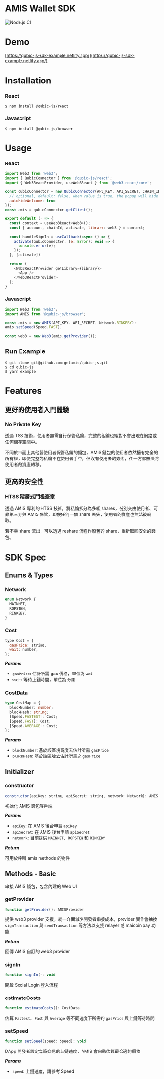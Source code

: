 # AMIS Wallet SDK

![Node.js CI](https://github.com/getamis/qubic-js/workflows/Node.js%20CI/badge.svg)
<br />

# Demo

[https://qubic-js-sdk-example.netlify.app/](https://qubic-js-sdk-example.netlify.app/)

# Installation

### React

```cli
$ npm install @qubic-js/react
```

### Javascript

```cli
$ npm install @qubic-js/browser
```

# Usage

### React

```javascript
import Web3 from 'web3';
import { QubicConnector } from '@qubic-js/react';
import { Web3ReactProvider, useWeb3React } from '@web3-react/core';

const qubicConnector = new QubicConnector(API_KEY, API_SECRET, CHAIN_ID, {
  // optional, default: false, when value is true, the popup will hide automatically
  autoHideWelcome: true
});
const amis = qubicConnector.getClient();

export default () => {
  const context = useWeb3React<Web3>();
  const { account, chainId, activate, library: web3 } = context;

  const handleSignIn = useCallback(async () => {
    activate(qubicConnector, (e: Error): void => {
      console.error(e);
    });
  }, [activate]);

  return (
    <Web3ReactProvider getLibrary={library}>
      <App />
    </Web3ReactProvider>
  );
}
```

### Javascript

```javascript
import Web3 from 'web3';
import AMIS from '@qubic-js/browser';

const amis = new AMIS(API_KEY, API_SECRET, Network.RINKEBY);
amis.setSpeed(Speed.FAST);

const web3 = new Web3(amis.getProvider());
```

## Run Example

```cli
$ git clone git@github.com:getamis/qubic-js.git
$ cd qubic-js
$ yarn example
```

# Features

## 更好的使用者入門體驗

### No Private Key

透過 TSS 技術，使用者無需自行保管私鑰，完整的私鑰也絕對不會出現在網路或任何儲存空間中。

不同於市面上其他替使用者保管私鑰的錢包，AMIS 錢包的使用者依然擁有完全的所有權，即便完整的私鑰不在使用者手中，但沒有使用者的簽名，任一方都無法將使用者的資產轉移。

## 更高的安全性

### HTSS 階層式門檻簽章

透過 AMIS 專利的 HTSS 技術，將私鑰拆分為多組 shares，分別交由使用者、可靠第三方與 AMIS 保管，即便任何一個 share 丟失，使用者的資產也無法被竊取。

若不幸 share 流出，可以透過 reshare 流程作廢舊的 share，重新取回安全的錢包。

# SDK Spec

## Enums & Types

### Network

```javascript
enum Network {
  MAINNET,
  ROPSTEN,
  RINKEBY,
}
```

### Cost

```javascript
type Cost = {
  gasPrice: string,
  wait: number,
};
```

**_Params_**

- `gasPrice`: 估計所需 gas 價格，單位為 `wei`
- `wait`: 等待上鏈時間，單位為 `分鐘`

### CostData

```ts
type CostMap = {
  blockNumber: number;
  blockHash: string;
  [Speed.FASTEST]: Cost;
  [Speed.FAST]: Cost;
  [Speed.AVERAGE]: Cost;
};
```

**_Params_**

- `blockNumber`: 基於該區塊高度去估計所需 `gasPrice`
- `blockHash`: 基於該區塊去估計所需之 `gasPrice`

## Initializer

### constructor

```javascript
constructor(apiKey: string, apiSecret: string, network: Network): AMIS
```

初始化 AMIS 錢包客戶端

**_Params_**

- `apiKey`: 在 AMIS 後台申請 `apiKey`
- `apiSecret`: 在 AMIS 後台申請 `apiSecret`
- `network`: 目前提供 `MAINNET`、`ROPSTEN` 和 `RINKEBY`

**_Return_**

可用於呼叫 amis methods 的物件

## Methods - Basic

串接 AMIS 錢包，包含內建的 Web UI

### getProvider

```javascript
function getProvider(): AMISProvider
```

提供 web3 provider 支援，統一介面減少開發者串接成本，provider 實作會抽換 `signTransaction` 與 `sendTransaction` 等方法以支援 relayer 或 maicoin pay 功能

**_Return_**

回傳 AMIS 自訂的 web3 provider

### signIn

```javascript
function signIn(): void
```

開啟 Social Login 登入流程

### estimateCosts

```javascript
function estimateCosts(): CostData
```

估算 `Fastest`、`Fast` 與 `Average` 等不同速度下所需的 `gasPrice` 與上鏈等待時間

### setSpeed

```javascript
function setSpeed(speed: Speed): void
```

DApp 開發者設定每筆交易的上鏈速度，AMIS 會自動估算最合適的價格

**_Params_**

- `speed`: 上鏈速度，請參考 Speed
